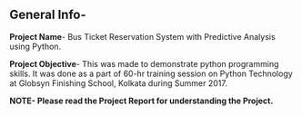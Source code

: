 ## General Info- 

**Project Name**- Bus Ticket Reservation System with Predictive Analysis using Python.

**Project Objective**- 
This was made to demonstrate python programming skills. It was done as a part of  60-hr training session on Python Technology at Globsyn Finishing School, Kolkata during Summer 2017.

**NOTE- Please read the Project Report for understanding the Project.**

